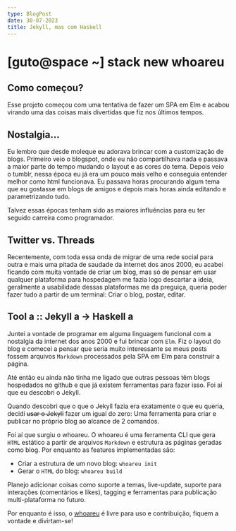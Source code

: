 ```yaml
---
type: BlogPost
date: 30-07-2023
title: Jekyll, mas com Haskell
---
```


# [guto@space ~] stack new whoareu

## Como começou?

Esse projeto começou com uma tentativa de fazer um SPA em Elm e acabou virando uma das coisas mais divertidas que fiz nos últimos tempos.

## Nostalgia...

Eu lembro que desde moleque eu adorava brincar com a customização de blogs. Primeiro veio o blogspot, onde eu não compartilhava nada e passava a maior parte do tempo mudando o layout e as cores do tema. Depois veio o tumblr, nessa época eu já era um pouco mais velho e conseguia entender melhor como html funcionava. Eu passava horas procurando algum tema que eu gostasse em blogs de amigos e depois mais horas ainda editando e parametrizando tudo.

Talvez essas épocas tenham sido as maiores influências para eu ter seguido carreira como programador.

## Twitter vs. Threads

Recentemente, com toda essa onda de migrar de uma rede social para outra e mais uma pitada de saudade da internet dos anos 2000, eu acabei ficando com muita vontade de criar um blog, mas só de pensar em usar qualquer plataforma para hospedagem me fazia logo descartar a ideia, geralmente a usabilidade dessas plataformas me da preguiça, queria poder fazer tudo a partir de um terminal: Criar o blog, postar, editar.

## Tool a :: Jekyll a -> Haskell a

Juntei a vontade de programar em alguma linguagem funcional com a nostalgia da internet dos anos 2000 e fui brincar com `Elm`. Fiz o layout do blog e comecei a pensar que seria muito interessante se meus posts fossem arquivos `Markdown` processados pela SPA em Elm para construir a página.

Até então eu ainda não tinha me ligado que outras pessoas têm blogs hospedados no github e que já existem ferramentas para fazer isso. Foi aí que eu descobri o Jekyll.

Quando descobri que o que o Jekyll fazia era exatamente o que eu queria, decidi ~~usar o Jekyll~~ fazer um igual do zero: Uma ferramenta para criar e publicar no próprio blog ao alcance de 2 comandos. 

Foi aí que surgiu o whoareu. O whoareu é uma ferramenta CLI que gera `HTML` estático a partir de arquivos `Markdown` e estrutura as páginas geradas como blog. Por enquanto as features implementadas são:

- Criar a estrutura de um novo blog: `whoareu init`
- Gerar o `HTML` do blog: `whoareu build`

Planejo adicionar coisas como suporte a temas, live-update, suporte para interações (comentários e likes), tagging e ferramentas para publicação multi-plataforma no futuro.

Por enquanto é isso, o [whoareu](https://github.com/augustohdias/whoareu) é livre para uso e contribuição, fiquem a vontade e divirtam-se!

